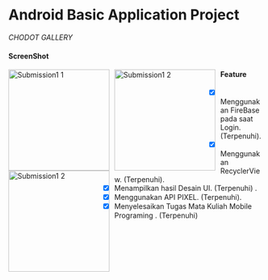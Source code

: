 # Android Basic Application Project
*CHODOT GALLERY*

#### ScreenShot 

<img src="https://github.com/MayorBee404/First-Android-Studio-Project/blob/master/1b1d467b-5543-4500-87f0-bf02d13ddadc.jpeg"
     alt="Submission1 1"
     style="float: left; margin-right: 10px;"
     width="200" /> 
<img src="https://github.com/MayorBee404/First-Android-Studio-Project/blob/master/3c00ade1-7d8d-4b9d-bc81-fc9887982ec6.jpeg"
     alt="Submission1 2"
     style="float: left; margin-right: 10px;"
     width="200" />
<img src="https://github.com/MayorBee404/First-Android-Studio-Project/blob/master/8e365307-f4f1-4ae6-b2c1-8d3fa791076e.jpeg"
     alt="Submission1 2"
     style="float: left; margin-right: 10px;"
     width="200" />
     
 #### Feature
- [x] Menggunakan FireBase pada saat Login. (Terpenuhi)</strong>.
- [x] Menggunakan RecyclerView. (Terpenuhi)</strong>.
- [x] Menampilkan hasil Desain UI. (Terpenuhi) </strong>.
- [x] Menggunakan API PIXEL. (Terpenuhi).</strong>
- [x] Menyelesaikan Tugas Mata Kuliah Mobile Programing . (Terpenuhi)</strong>
